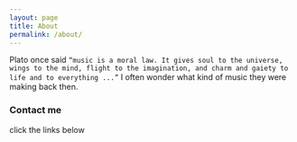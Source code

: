 ```yaml
---
layout: page
title: About
permalink: /about/
---
```


Plato once said `“music is a moral law. It gives soul to the universe, wings to the mind, flight to the imagination, and charm and gaiety to life and to everything ...”` I often wonder what kind of music they were making back then. 

### Contact me

click the links below